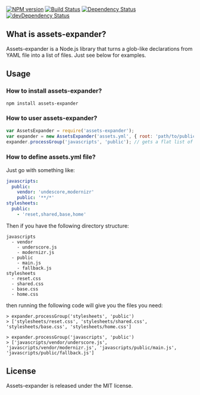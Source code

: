 [![NPM version](https://badge.fury.io/js/assets-expander.png)](https://badge.fury.io/js/assets-expander)
[![Build Status](https://secure.travis-ci.org/GoalSmashers/assets-expander.png)](https://travis-ci.org/GoalSmashers/assets-expander)
[![Dependency Status](https://david-dm.org/GoalSmashers/assets-expander.png?theme=shields.io)](https://david-dm.org/GoalSmashers/assets-expander)
[![devDependency Status](https://david-dm.org/GoalSmashers/assets-expander/dev-status.png?theme=shields.io)](https://david-dm.org/GoalSmashers/assets-expander#info=devDependencies)

## What is assets-expander?

Assets-expander is a Node.js library that turns a glob-like declarations from YAML file into a list of files.
Just see below for examples.

## Usage

### How to install assets-expander?

```
npm install assets-expander
```

### How to user assets-expander?

```js
var AssetsExpander = require('assets-expander');
var expander = new AssetsExpander('assets.yml', { root: 'path/to/public/dir' });
expander.processGroup('javascripts', 'public'); // gets a flat list of assets in public group
```

### How to define assets.yml file?

Just go with something like:

```yml
javascripts:
  public:
    vendor: 'undescore,modernizr'
    public: '**/*'
stylesheets:
  public:
    - 'reset,shared,base,home'
```

Then if you have the following directory structure:

```
javascripts
  - vendor
    - underscore.js
    - modernizr.js
  - public
    - main.js
    - fallback.js
stylesheets
  - reset.css
  - shared.css
  - base.css
  - home.css
```

then running the following code will give you the files you need:

```
> expander.processGroup('stylesheets', 'public')
> ['stylesheets/reset.css', 'stylesheets/shared.css', 'stylesheets/base.css', 'stylesheets/home.css']

> expander.processGroup('javascripts', 'public')
> ['javascripts/vendor/underscore.js', 'javascripts/vendor/modernizr.js', 'javascripts/public/main.js', 'javascripts/public/fallback.js']
```

## License

Assets-expander is released under the MIT license.
